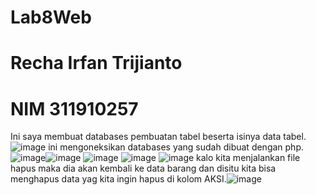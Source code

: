 # Lab8Web
# Recha Irfan Trijianto
# NIM 311910257
Ini saya membuat databases pembuatan tabel beserta isinya data tabel.![image](https://user-images.githubusercontent.com/81579730/120423601-e9cc7980-c394-11eb-9c98-c2011ac87907.png)
ini mengoneksikan databases yang sudah dibuat dengan php.![image](https://user-images.githubusercontent.com/81579730/120423734-344df600-c395-11eb-8cca-2b03670ee6d0.png)![image](https://user-images.githubusercontent.com/81579730/120423821-62333a80-c395-11eb-8498-3ccc35ae5d28.png)
![image](https://user-images.githubusercontent.com/81579730/120423892-83942680-c395-11eb-9583-fcfaa853c315.png)
![image](https://user-images.githubusercontent.com/81579730/120424010-c3f3a480-c395-11eb-87f9-b4aee0fc1f93.png)
![image](https://user-images.githubusercontent.com/81579730/120424520-bb4f9e00-c396-11eb-8345-7db9314de5d7.png)
kalo kita menjalankan file hapus maka dia akan kembali ke data barang dan disitu kita bisa menghapus data yag kita ingin hapus di kolom AKSI.![image](https://user-images.githubusercontent.com/81579730/120424795-403ab780-c397-11eb-8f16-2f113854e1b8.png)

